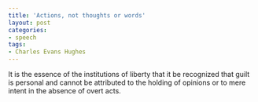 ```yaml
---
title: 'Actions, not thoughts or words'
layout: post
categories:
- speech
tags:
- Charles Evans Hughes
---
```


It is the essence of the institutions of liberty that it be recognized that guilt is personal and cannot be attributed to the holding of opinions or to mere intent in the absence of overt acts.